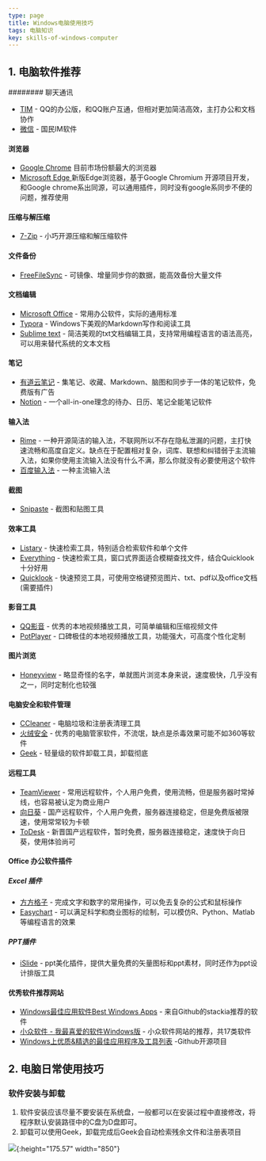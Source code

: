 ```yaml
---
type: page
title: Windows电脑使用技巧
tags: 电脑知识
key: skills-of-windows-computer
---
```


<!--more-->
## 1. 电脑软件推荐

######## 聊天通讯
- [TIM](<https://office.qq.com/>) - QQ的办公版，和QQ账户互通，但相对更加简洁高效，主打办公和文档协作
- [微信](<https://weixin.qq.com/>) - 国民IM软件
#### 浏览器
- [Google Chrome]( https://www.google.cn/chrome/ ) 目前市场份额最大的浏览器
- [Microsoft Edge ]( https://www.microsoft.com/zh-cn/edge ) 新版Edge浏览器，基于Google Chromium 开源项目开发，和Google chrome系出同源，可以通用插件，同时没有google系同步不便的问题，推荐使用
#### 压缩与解压缩
- [7-Zip](<https://www.7-zip.org/>) - 小巧开源压缩和解压缩软件 
#### 文件备份
- [FreeFileSync](<https://freefilesync.org/>) -  可镜像、增量同步你的数据，能高效备份大量文件
#### 文档编辑
- [Microsoft Office]( https://www.microsoft.com/zh-cn/microsoft-365/microsoft-office ) - 常用办公软件，实际的通用标准
- [Typora](https://www.typora.io/) - Windows下美观的Markdown写作和阅读工具
- [Sublime text](http://www.sublimetext.com/) - 简洁美观的txt文档编辑工具，支持常用编程语言的语法高亮，可以用来替代系统的文本文档
#### 笔记
- [有道云笔记](note.youdao.com) - 集笔记、收藏、Markdown、脑图和同步于一体的笔记软件，免费版有广告
- [Notion]( https://www.notion.so/ ) - 一个all-in-one理念的待办、日历、笔记全能笔记软件
#### 输入法
- [Rime](https://rime.im/) - 一种开源简洁的输入法，不联网所以不存在隐私泄漏的问题，主打快速流畅和高度自定义。缺点在于配置相对复杂，词库、联想和纠错弱于主流输入法，如果你使用主流输入法没有什么不满，那么你就没有必要使用这个软件
- [百度输入法](https://shurufa.baidu.com/) - 一种主流输入法
#### 截图
- [Snipaste](https://www.snipaste.com/) - 截图和贴图工具
#### 效率工具
- [Listary](https://www.listary.com/) - 快速检索工具，特别适合检索软件和单个文件
- [Everything](https://www.voidtools.com/zh-cn/) - 快速检索工具，窗口式界面适合模糊查找文件，结合Quicklook十分好用
- [Quicklook](https://www.microsoft.com/en-us/p/quicklook/9nv4bs3l1h4s) -  快速预览工具，可使用空格键预览图片、txt、pdf以及office文档(需要插件)
#### 影音工具
- [QQ影音](http://player.qq.com/) - 优秀的本地视频播放工具，可简单编辑和压缩视频文件
- [PotPlayer]( https://potplayer.org/ ) - 口碑极佳的本地视频播放工具，功能强大，可高度个性化定制
#### 图片浏览

- [Honeyview]( http://www.bandisoft.com/honeyview/ ) - 略显奇怪的名字，单就图片浏览本身来说，速度极快，几乎没有之一，同时定制化也较强

#### 电脑安全和软件管理
- [CCleaner](https://www.ccleaner.com/) - 电脑垃圾和注册表清理工具
- [火绒安全](https://www.huorong.cn/) - 优秀的电脑管家软件，不流氓，缺点是杀毒效果可能不如360等软件
- [Geek](https://geekuninstaller.com/) - 轻量级的软件卸载工具，卸载彻底
#### 远程工具

- [TeamViewer]( https://www.teamviewer.cn/cn/ ) - 常用远程软件，个人用户免费，使用流畅，但是服务器时常掉线，也容易被认定为商业用户
- [向日葵]( https://sunlogin.oray.com/download/ ) - 国产远程软件，个人用户免费，服务器连接稳定，但是免费版被限速，使用常常较为卡顿
- [ToDesk]( https://www.todesk.com/ ) - 新晋国产远程软件，暂时免费，服务器连接稳定，速度快于向日葵，使用体验尚可

#### Office 办公软件插件
##### Excel 插件
- [方方格子](http://www.ffcell.com/) - 完成文字和数字的常用操作，可以免去复杂的公式和鼠标操作
- [Easychart](http://easychart.github.io/) - 可以满足科学和商业图标的绘制，可以模仿R、Python、Matlab等编程语言的效果
##### PPT插件
- [iSlide](https://www.islide.cc/) - ppt美化插件，提供大量免费的矢量图标和ppt素材，同时还作为ppt设计排版工具
#### 优秀软件推荐网站
- [Windows最佳应用软件Best Windows Apps](https://github.com/stackia/best-windows-apps)  - 来自Github的stackia推荐的软件
- [小众软件 - 我最喜爱的软件Windows版](http://love.appinn.com/)  -  小众软件网站的推荐，共17类软件
- [Windows上优质&精选的最佳应用程序及工具列表](https://github.com/Awesome-Windows/Awesome/blob/master/README-cn.md#%E5%A4%87%E4%BB%BD) -Github开源项目
## 2. 电脑日常使用技巧
### 软件安装与卸载
1. 软件安装应该尽量不要安装在系统盘，一般都可以在安装过程中直接修改，将程序默认安装路径中的C盘为D盘即可。
2. 卸载可以使用Geek，卸载完成后Geek会自动检索残余文件和注册表项目

![](https://qbycs.coding.net/p/qbycs_clone/d/qbycs_clone/git/raw/master/image/blog/fengexian.jpg){:height="175.57" width="850"}